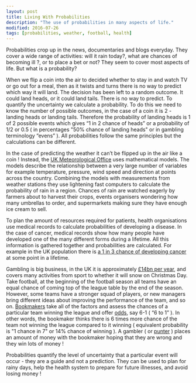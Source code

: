 ```yaml
---
layout: post
title: Living With Probabilities
description: "The use of probabilities in many aspects of life."
modified: 2016-07-26
tags: [probabilities, weather, football, health]
---
```


<p>
Probabilities crop up in the news, documentaries and blogs everyday.  They cover a wide range of activities:  will it rain today?, what are chances of becoming ill ?, or to place a bet or not?  They seem to cover most aspects of life.  But what is a probability?
</p>

When we flip a coin into the air to decided whether to stay in and watch TV or go out
for a meal, then as it twists and turns there is no way to predict which way it will land. The
decision has been left to a random outcome. It could land heads, or it could land tails.  There is no way to predict. To quantify the
uncertainty we calculate a probability.  To do this we need to know the number of possible outcomes, in the case of a coin it is 2 - landing heads or landing tails. Therefore the probability of landing heads is 1 of 2 possible events which gives “1 in 2 chance of heads”  or a probability of 1/2 or 0.5 ( in percentages "50% chance of landing heads" or in gambling terminology “evens” ).  All probabilities follow the same principles but the calculations can be different.

In the case of predicting the weather it can’t be flipped up in the air like a coin ! Instead,
the [UK Meteorological Office](http://www.metoffice.gov.uk/news/in-depth/science-behind-probability-of-precipitation)
uses mathematical models. The models describe the relationship between a very large number of variables for example temperature, pressure, wind speed and direction at points across the country. Combining the models with measurements from weather stations
they use lightening fast computers to calculate the probability of rain in a region.
Chances of rain are watched eagerly by farmers about to harvest their crops, events organisers wondering how many umbrellas to order, and supermarkets making sure they have enough ice cream to sell.

To plan the amount of resources required for patients, health organisations use medical records
to calculate probabilities of developing a disease. In the case of cancer, medical records show how many people have developed one of the many different forms during a lifetime. All this information is gathered together and probabilities are calculated. For example in the UK population there
is [a 1 in 3 chance of developing cancer](http://www.macmillan.org.uk/Cancerinformation/Aboutcancer/Whogetscancer.aspx) at some point in a lifetime.

Gambling is big business, in the UK it is approximately [£14bn per year](http://www.gamblingcommission.gov.uk/news-action-and-statistics/news/2016/New-figures-show-online-gambling-is-largest-gambling-sector-in-Britain.aspx), and covers many activities from sport to whether it will snow on Christmas Day.  Take football, at the beginning of the football season all teams have an equal chance of coming top of the league table by the end of the season. However, some teams have a stronger squad of players, or new managers bring different ideas about improving the performance of the team, and so on.  [Bookmakers](https://en.wikipedia.org/wiki/Bookmaker) take all of the factors and assess the chances of a particular team winning the league and offer  [odds](http://en.wikipedia.org/wiki/Odds), say 6-1 ( “6 to 1” ). In other words, the bookmaker thinks there is 6 times more chance of the team not winning the league compared to it winning ( equivalent probability is "1 chance in 7" or 14% chance of winning ). A gambler ( or [punter](http://dictionary.cambridge.org/dictionary/english/punter) ) places an amount of money with the bookmaker hoping that they are wrong and they win lots of money !

Probabilities quantify the level of uncertainty that a particular event will occur - they are a guide and not a prediction. They can be used to plan for rainy days, help the health system to prepare for future illnesses, and avoid losing money !
